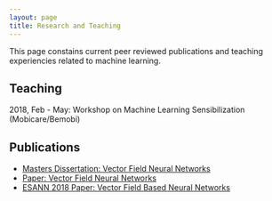 ```yaml
---
layout: page
title: Research and Teaching
---
```


This page constains current peer reviewed publications and teaching experiencies related to machine learning.

## Teaching

2018, Feb - May: Workshop on Machine Learning Sensibilization (Mobicare/Bemobi)

## Publications

* [Masters Dissertation: Vector Field Neural Networks](http://jekyllrb.com)
* [Paper: Vector Field Neural Networks](http://jekyllrb.com)
* [ESANN 2018 Paper: Vector Field Based Neural Networks](http://jekyllrb.com)
